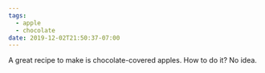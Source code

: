 ```yaml
---
tags:
  - apple
  - chocolate
date: 2019-12-02T21:50:37-07:00
---
```


A great recipe to make is chocolate-covered apples. How to do it? No idea.
